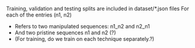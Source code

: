 Training, validation and testing splits are included in dataset/*.json files
For each of the entries (n1, n2)
- Refers to two manipulated sequences: n1_n2 and n2_n1
- And two pristine sequences n1 and n2 (?)
- (For training, do we train on each technique separately.?)
